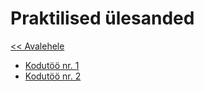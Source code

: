 # Praktilised ülesanded  
[<< Avalehele](../README.md)

* [Kodutöö nr. 1](./Week_1)
* [Kodutöö nr. 2](./Week_2/README.md)
